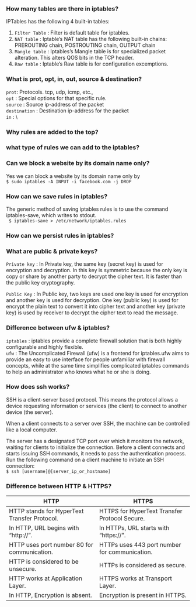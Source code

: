 ###  How many tables are there in iptables? 
  IPTables has the following 4 built-in tables: 
   1. `Filter Table` : Filter is default table for iptables. 
   2. `NAT table` : Iptable’s NAT table has the following built-in chains: 
       PREROUTING chain, POSTROUTING chain, OUTPUT chain 
   3. `Mangle table` : Iptables’s Mangle table is for specialized packet alteration. This alters QOS bits in the TCP header. 
   4. `Raw table` : Iptable’s Raw table is for configuration excemptions. 
### What is prot, opt, in, out, source & destination?
  `prot`: Protocols. tcp, udp, icmp, etc., \
  `opt` : Special options for that specific rule. \
  `source`  : Source ip-address of the packet \
  `destination` : Destination ip-address for the packet \
  `in` :                                           \
### Why rules are added to the top?








### what type of rules we can add to the iptables?








### Can we block a website by its domain name only?
   Yes we can block a website by its domain name only by \
   `$ sudo iptables -A INPUT -i facebook.com -j DROP` 
   
   
### How can we save rules in iptables?
   The generic method of saving iptables rules is to use the command iptables-save, which writes to stdout. \
   ` $ iptables-save > /etc/network/iptables.rules`
   
### How can we persist rules in iptables?
   
   
   
   
   
### What are public & private keys?
   `Private key` : In Private key, the same key (secret key) is used for encryption and decryption. In this key is symmetric because the only key is copy or share by another party to decrypt the cipher text. It is faster than the public key cryptography.

   `Public Key`  : In Public key, two keys are used one key is used for encryption and another key is used for decryption. One key (public key) is used for encrypt the plain text to convert it into cipher text and another key (private key) is used by receiver to decrypt the cipher text to read the message.
   
### Difference between ufw & iptables?
   `iptables` : iptables provide a complete firewall solution that is both highly configurable and highly flexible.\
   `ufw` : The Uncomplicated Firewall (ufw) is a frontend for iptables.ufw aims to provide an easy to use interface for people unfamiliar with firewall concepts, while at the same time simplifies complicated iptables commands to help an administrator who knows what he or she is doing.






### How does ssh works?
  SSH is a client-server based protocol. This means the protocol allows a device requesting information or services (the client) to connect to another device (the server). 

When a client connects to a server over SSH, the machine can be controlled like a local computer. 

The server has a designated TCP port over which it monitors the network, waiting for clients to initialize the connection. Before a client connects and starts issuing SSH commands, it needs to pass the authentication process.\
Run the following command on a client machine to initiate an SSH connection: \
`$ ssh [username]@[server_ip_or_hostname]`

### Difference between HTTP & HTTPS?
| HTTP | HTTPS |
|----------------------------|-------------------------------------|
|HTTP stands for HyperText Transfer Protocol.| HTTPS for HyperText Transfer Protocol Secure.|
|In HTTP, URL begins with “http://”.|In HTTPs, URL starts with “https://”.|
|HTTP uses port number 80 for communication. | HTTPs uses 443 port number for communication.|
|HTTP is considered to be unsecure. | HTTPs is considered as secure.|
|HTTP works at Application Layer.| HTTPS works at Transport Layer.|
|In HTTP, Encryption is absent. | Encryption is present in HTTPS.|



   
   
